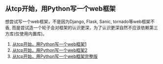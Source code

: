 ## 从tcp开始，用Python写一个web框架

想尝试写一个web框架，不是因为Django, Flask, Sanic, tornado等web框架不香, 而是尝试造一个轮子会对框架的认识更深，为了认识更深自然不应该依赖第三方库(仅使用内置库)。

1. [从tcp开始，用Python写一个web框架1](https://github.com/youerning/blog/tree/master/web_framework/post1.md)
2. [从tcp开始，用Python写一个web框架2](https://github.com/youerning/blog/tree/master/web_framework/post2.md)
3. [从tcp开始，用Python写一个web框架完整版](https://github.com/youerning/blog/tree/master/web_framework/post3.md)